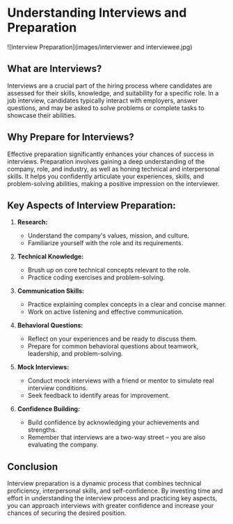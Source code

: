 # Understanding Interviews and Preparation

![Interview Preparation](images/interviewer and interviewee.jpg)

## What are Interviews?

Interviews are a crucial part of the hiring process where candidates are assessed for their skills, knowledge, and suitability for a specific role. In a job interview, candidates typically interact with employers, answer questions, and may be asked to solve problems or complete tasks to showcase their abilities.

## Why Prepare for Interviews?

Effective preparation significantly enhances your chances of success in interviews. Preparation involves gaining a deep understanding of the company, role, and industry, as well as honing technical and interpersonal skills. It helps you confidently articulate your experiences, skills, and problem-solving abilities, making a positive impression on the interviewer.

## Key Aspects of Interview Preparation:

1. **Research:**
   - Understand the company's values, mission, and culture.
   - Familiarize yourself with the role and its requirements.

2. **Technical Knowledge:**
   - Brush up on core technical concepts relevant to the role.
   - Practice coding exercises and problem-solving.

3. **Communication Skills:**
   - Practice explaining complex concepts in a clear and concise manner.
   - Work on active listening and effective communication.

4. **Behavioral Questions:**
   - Reflect on your experiences and be ready to discuss them.
   - Prepare for common behavioral questions about teamwork, leadership, and problem-solving.

5. **Mock Interviews:**
   - Conduct mock interviews with a friend or mentor to simulate real interview conditions.
   - Seek feedback to identify areas for improvement.

6. **Confidence Building:**
   - Build confidence by acknowledging your achievements and strengths.
   - Remember that interviews are a two-way street – you are also evaluating the company.

## Conclusion

Interview preparation is a dynamic process that combines technical proficiency, interpersonal skills, and self-confidence. By investing time and effort in understanding the interview process and practicing key aspects, you can approach interviews with greater confidence and increase your chances of securing the desired position.
